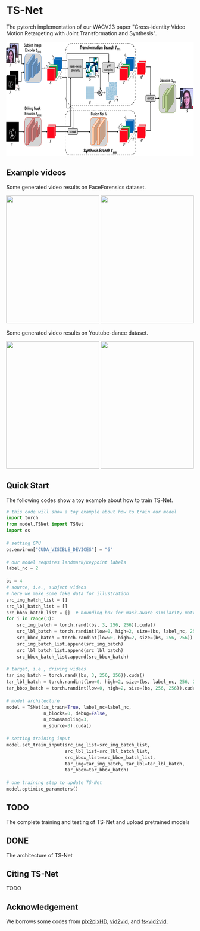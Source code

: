 TS-Net
====

The pytorch implementation of our WACV23 paper "Cross-identity Video Motion Retargeting with Joint Transformation and Synthesis".

<div align=center><img src="architecture.png" width="787px" height="306px"/></div>

Example videos
----
Some generated video results on FaceForensics dataset.

<div align=center>
<img src="sup-mat/face1.gif" width="250" height="342"/>
<img src="sup-mat/face2.gif" width="250" height="342"/>
</div>

Some generated video results on Youtube-dance dataset.

<div align=center>
<img src="sup-mat/pose1.gif" width="250" height="342"/>
<img src="sup-mat/pose2.gif" width="250" height="342"/>
</div>

Quick Start
----

The following codes show a toy example about how to train TS-Net.
```python
# this code will show a toy example about how to train our model
import torch
from model.TSNet import TSNet
import os

# setting GPU
os.environ["CUDA_VISIBLE_DEVICES"] = "6"

# our model requires landmark/keypoint labels
label_nc = 2

bs = 4
# source, i.e., subject videos
# here we make some fake data for illustration
src_img_batch_list = []
src_lbl_batch_list = []
src_bbox_batch_list = []  # bounding box for mask-aware similarity matrix computation
for i in range(3):
    src_img_batch = torch.rand((bs, 3, 256, 256)).cuda()
    src_lbl_batch = torch.randint(low=0, high=2, size=(bs, label_nc, 256, 256)).cuda().to(torch.float32)
    src_bbox_batch = torch.randint(low=0, high=2, size=(bs, 256, 256)).cuda().to(torch.float32)
    src_img_batch_list.append(src_img_batch)
    src_lbl_batch_list.append(src_lbl_batch)
    src_bbox_batch_list.append(src_bbox_batch)

# target, i.e., driving videos
tar_img_batch = torch.rand((bs, 3, 256, 256)).cuda()
tar_lbl_batch = torch.randint(low=0, high=2, size=(bs, label_nc, 256, 256)).cuda().to(torch.float32)
tar_bbox_batch = torch.randint(low=0, high=2, size=(bs, 256, 256)).cuda().to(torch.float32)

# model architecture
model = TSNet(is_train=True, label_nc=label_nc,
              n_blocks=0, debug=False,
              n_downsampling=3,
              n_source=3).cuda()

# setting training input
model.set_train_input(src_img_list=src_img_batch_list,
                      src_lbl_list=src_lbl_batch_list,
                      src_bbox_list=src_bbox_batch_list,
                      tar_img=tar_img_batch, tar_lbl=tar_lbl_batch,
                      tar_bbox=tar_bbox_batch)

# one training step to update TS-Net
model.optimize_parameters()
```

TODO
----
The complete training and testing of TS-Net and upload pretrained models

DONE
----
The architecture of TS-Net

Citing TS-Net
----
TODO

Acknowledgement
----
We borrows some codes from [pix2pixHD](https://github.com/NVIDIA/pix2pixHD), [vid2vid](https://github.com/NVIDIA/vid2vid), and [fs-vid2vid](https://github.com/NVlabs/few-shot-vid2vid).
